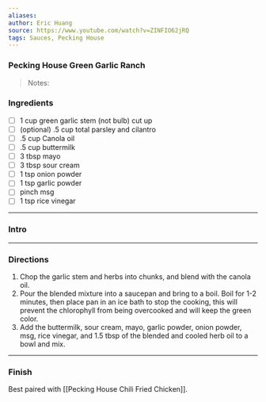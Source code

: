 ```yaml
---
aliases: 
author: Eric Huang
source: https://www.youtube.com/watch?v=ZINFIO62jRQ
tags: Sauces, Pecking House
---
```

### Pecking House Green Garlic Ranch

>Notes:

### Ingredients
- [ ] 1 cup green garlic stem (not bulb) cut up 
- [ ] (optional) .5 cup total parsley and cilantro
- [ ] .5 cup Canola oil
- [ ] .5 cup buttermilk
- [ ] 3 tbsp mayo
- [ ] 3 tbsp sour cream
- [ ] 1 tsp onion powder
- [ ] 1 tsp garlic powder
- [ ] pinch msg
- [ ] 1 tsp rice vinegar

---
### Intro


---
### Directions
1. Chop the garlic stem and herbs into chunks, and blend with the canola oil.
2. Pour the blended mixture into a saucepan and bring to a boil. Boil for 1-2 minutes, then place pan in an ice bath to stop the cooking, this will prevent the chlorophyll from being overcooked and will keep the green color.
3. Add the buttermilk, sour cream, mayo, garlic powder, onion powder, msg, rice vinegar, and 1.5 tbsp of the blended and cooled herb oil to a bowl and mix.

---
### Finish

Best paired with [[Pecking House Chili Fried Chicken]].